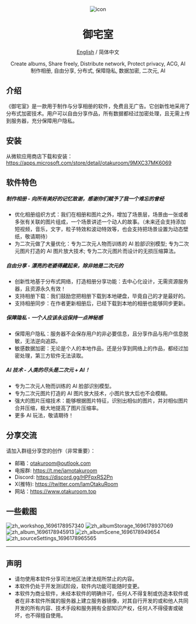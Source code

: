 <div align="center">

<img src="./assets/app_icon.ico" alt="icon"/>

# 御宅室

[English](./README.md) / 简体中文

Create albums, Share freely, Distribute network, Protect privacy, ACG, AI  
制作相册, 自由分享, 分布式, 保障隐私, 数据加密, 二次元, AI

</div>

## 介绍

《御宅室》是一款用于制作与分享相册的软件，免费且无广告。它创新性地采用了分布式加密技术。用户可以自由分享作品，所有数据都经过加密处理，且无需上传到服务器，充分保障用户隐私。

## 安装

从微软应用商店下载和安装：https://apps.microsoft.com/store/detail/otakuroom/9MXC37MK6069

## 软件特色

##### 制作相册 - 向所有美好的记忆致谢，感谢你们赋予了我一个难忘的曾经

- 优化相册组织方式：我们在相册和图片之外，增加了场景层，场景由一张或者多张有关联的图片组成，一个场景讲述一个动人的故事。（未来还会支持添加短视频，音乐，文字，粒子特效和波动特效等，也会支持把场景设置为动态壁纸，敬请期待）
- 为二次元做了大量优化：专为二次元人物而训练的 AI 脸部识别模型; 专为二次元图片打造的 AI 图片放大技术; 专为二次元图片而设计的无损压缩算法。

##### 自由分享 - 漂亮的老婆得藏起来，除非她是二次元的

- 创新性地基于分布式网络，打造相册分享功能：去中心化设计，无需资源服务器，且资源永久有效！
- 支持相册下载：我们鼓励您把相册下载到本地硬盘，毕竟自己的才是最好的。
- 支持相册同步：在作者更新相册后，已经下载到本地的相册也能够同步更新。

##### 保障隐私 - 一个人应该永远保持一点神秘感

- 保障用户隐私：服务器不会保存用户的非必要信息，且分享作品与用户信息脱敏，无法逆向追踪。
- 敏感数据加密：无论是个人的本地作品，还是分享到网络上的作品，都经过加密处理，第三方软件无法读取。

##### AI 技术 - 人类的尽头是二次元 + AI！

- 专为二次元人物而训练的 AI 脸部识别模型。
- 专为二次元图片打造的 AI 图片放大技术，小图片放大后也不会模糊。
- 强大的图片压缩技术：能够根据图片特征，识别出相似的图片，并对相似图片合并压缩，极大地提高了图片压缩率。
- 更多 AI 玩法，敬请期待！

## 分享交流

请加入群组分享您的创作（非常重要）：

- 邮箱：otakuroom@outlook.com
- 电报群: https://t.me/iamotakuroom
- Discord: https://discord.gg/HPFpxRS2Pn
- X(推特): https://twitter.com/IamOtakuRoom
- 网站：https://www.otakuroom.top

## 一些截图

![zh_workshop_1696178957340](https://github.com/OtakuRoom/OtakuRoom/assets/128728619/8cb09a9f-9490-4988-b9bf-ac880c1aa2de)
![zh_albumStorage_1696178937069](https://github.com/OtakuRoom/OtakuRoom/assets/128728619/f60936a8-f19e-4e5e-9ec0-e368b34aa570)
![zh_album_1696178945913](https://github.com/OtakuRoom/OtakuRoom/assets/128728619/fee5c3c4-7eaf-45b9-b948-b4755e6c1f5c)
![zh_albumScene_1696178949654](https://github.com/OtakuRoom/OtakuRoom/assets/128728619/e47ffa4e-cdbd-4eb3-91c8-7ea0a4a9397c)
![zh_sourceSettings_1696178965565](https://github.com/OtakuRoom/OtakuRoom/assets/128728619/bddbc730-4544-40b2-ade8-24e818bb73cb)

---

## 声明

- 请勿使用本软件分享司法地区法律法规所禁止的内容。
- 本软件仍处于开发测试阶段，软件内功能可能随时变更。
- 本软件为商业软件，未经本软件的明确许可，任何人不得复制或仿造本软件或者在非本软件所属的服务器上建立服务器镜像，对其自行开发的或和他人共同开发的所有内容、技术手段和服务拥有全部知识产权，任何人不得侵害或破坏，也不得擅自使用。
